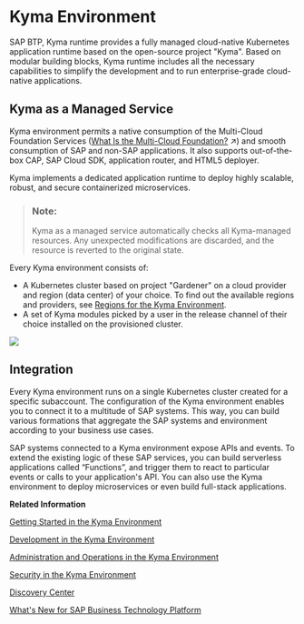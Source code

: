 <!-- loio468c2f3c3ca24c2c8497ef9f83154c44 -->

# Kyma Environment

SAP BTP, Kyma runtime provides a fully managed cloud-native Kubernetes application runtime based on the open-source project "Kyma". Based on modular building blocks, Kyma runtime includes all the necessary capabilities to simplify the development and to run enterprise-grade cloud-native applications.



<a name="loio468c2f3c3ca24c2c8497ef9f83154c44__section_lx1_yxp_nrb"/>

## Kyma as a Managed Service

Kyma environment permits a native consumption of the Multi-Cloud Foundation Services \([What Is the Multi-Cloud Foundation?](https://help.sap.com/viewer/b017fc4f944e4eb5b31501b3d1b6a1f0/Cloud/en-US/06b6fb3d45d040429e36f0359d2fe1f2.html "Get to know the multi-cloud foundation and its environments.") :arrow_upper_right:\) and smooth consumption of SAP and non-SAP applications. It also supports out-of-the-box CAP, SAP Cloud SDK, application router, and HTML5 deployer.

Kyma implements a dedicated application runtime to deploy highly scalable, robust, and secure containerized microservices.

> ### Note:  
> Kyma as a managed service automatically checks all Kyma-managed resources. Any unexpected modifications are discarded, and the resource is reverted to the original state.

Every Kyma environment consists of:

-   A Kubernetes cluster based on project "Gardener" on a cloud provider and region \(data center\) of your choice. To find out the available regions and providers, see [Regions for the Kyma Environment](regions-for-the-kyma-environment-557ec3a.md).
-   A set of Kyma modules picked by a user in the release channel of their choice installed on the provisioned cluster.

![](images/SKR_stack_6b4e9b8.png)



<a name="loio468c2f3c3ca24c2c8497ef9f83154c44__section_lyr_gyp_nrb"/>

## Integration

Every Kyma environment runs on a single Kubernetes cluster created for a specific subaccount. The configuration of the Kyma environment enables you to connect it to a multitude of SAP systems. This way, you can build various formations that aggregate the SAP systems and environment according to your business use cases.

SAP systems connected to a Kyma environment expose APIs and events. To extend the existing logic of these SAP services, you can build serverless applications called “Functions”, and trigger them to react to particular events or calls to your application's API. You can also use the Kyma environment to deploy microservices or even build full-stack applications.

**Related Information**  


[Getting Started in the Kyma Environment](../20-getting-started/getting-started-in-the-kyma-environment-d1abd18.md "As an administrator, you must perform several steps to set up a fully operational Kyma environment to which you can connect the chosen SAP solutions.")

[Development in the Kyma Environment](../30-development/development-in-the-kyma-environment-606ec61.md "Learn more about developing applications in SAP BTP, Kyma runtime.")

[Administration and Operations in the Kyma Environment](../50-administration-and-ops/administration-and-operations-in-the-kyma-environment-b8e1686.md "This is the managed offering of SAP BTP, Kyma runtime (based on the open-source project &quot;Kyma&quot;). The administrators of the Kyma environment take care of setting it up and make sure it is ready for developers to work with. Create your Kyma instance to build applications and extensions to SAP and third-party solutions, manage roles, have your Kubernetes objects backed up, and view metrics and logs.")

[Security in the Kyma Environment](../60-security/security-in-the-kyma-environment-ee08fdf.md)

[Discovery Center](https://discovery-center.cloud.sap/serviceCatalog/kyma-runtime)

[What's New for SAP Business Technology Platform](https://help.sap.com/whats-new/cf0cb2cb149647329b5d02aa96303f56?version=Cloud)

